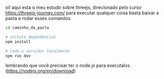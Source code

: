 oi! aqui esta o meu estudo sobre threejs, direcionado pelo curso 
https://threejs-journey.com/ para executar qualquer coisa basta baixar a pasta e
rodar esses comandos
``` bash
cd caminho_da_pasta

# instala dependencias
npm install

# roda o servidor localmente 
npm run dev
``` 
lembrando que você precisar ter o node.js para executalos (https://nodejs.org/en/download)
